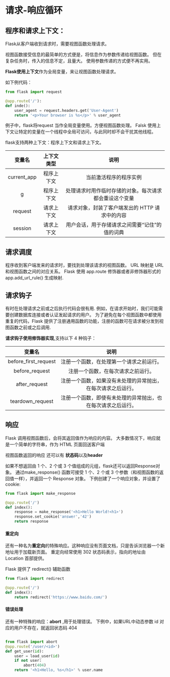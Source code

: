 # 请求-响应循环

## 程序和请求上下文：

Flask从客户端收到请求时，需要视图函数处理请求。

视图函数接受信息的最简单的方式便是，将信息作为参数传递给视图函数。
但在复杂任务时，传入的信息不定，且量大。
使用参数传递的方式便不再实用。

**Flask使用上下文**作为全局变量，来让视图函数处理请求。

如下例代码：
```python
from flask import request

@app.route('/'):
def inde():
    user_agent = request.headers.get('User-Agent')
    return '<p>Your browser is %s</p>' % user_agent
```
例子中，flask将request 当作全局变量使用。方便视图函数处理。
Falsk 使用上下文让特定的变量在一个线程中全局可访问，与此同时却不会干扰其他线程。

flask支持两种上下文：程序上下文和请求上下文。

|     变量名 |上下文类型|   说明  |
|   :----:  |:----:  | :----:|
|current_app|程序上下文|当前激活程序的程序实例|
|       g   |程序上下文|处理请求时用作临时存储的对象。每次请求都会重设这个变量|
|   request |请求上下文|请求对象，封装了客户端发出的 HTTP 请求中的内容|
|   session |请求上下文|用户会话，用于存储请求之间需要“记住”的值的词典|


## 请求调度
程序收到客户端发来的请求时，要找到处理该请求的视图函数。
URL 映射是 URL 和视图函数之间的对应关系。
Flask 使用 app.route 修饰器或者非修饰器形式的 app.add_url_rule() 生成映射.

## 请求钩子
有时在处理请求之前或之后执行代码会很有用.
例如，在请求开始时，我们可能需要创建数据库连接或者认证发起请求的用户。
为了避免在每个视图函数中都使用重复的代码，Flask 提供了注册通用函数的功能，注册的函数可在请求被分发到视图函数之前或之后调用.

**请求钩子使用修饰器实现**,支持以下 4 种钩子：

|变量名                  |说明|
|:----:|:----:|
|before_first_request   |注册一个函数，在处理第一个请求之前运行。|
|before_request         |注册一个函数，在每次请求之前运行。
|after_request          |注册一个函数，如果没有未处理的异常抛出，在每次请求之后运行。
|teardown_request       |注册一个函数，即使有未处理的异常抛出，也在每次请求之后运行。


## 响应

Flask 调用视图函数后，会将其返回值作为响应的内容。
大多数情况下，响应就是一个简单的字符串，作为 HTML 页面回送客户端

视图函数返回的响应 还可以有 **状态码**以及**header**

如果不想返回由 1 个、2 个或 3 个值组成的元组，flask还可以返回Response对象。
通过make_response() 函数可接受 1 个、2 个或 3 个参数（和视图函数的返回值一样），并返回一个 Response 对象。
下例创建了一个响应对象，并设置了cookie:
```python
from flask import make_response

@app.route('/')
def index():
    response = make_response('<h1>Hello World!<h1>')
    response.set_cookie('answer','42')
    return response
```

#### 重定向 
还有一种名为**重定向**的特殊响应。这种响应没有页面文档，只是告诉浏览器一个新地址用于加载新页面。
重定向经常使用 302 状态码表示，指向的地址由 Location 首部提供。

Flask 提供了 redirect() 辅助函数
```python
from flask import redirect

@app.route('/')
def index():
    return redirect('https://www.baidu.com/')
```

#### 错误处理
还有一种特殊的响应：**abort** ,用于处理错误。
下例中，如果URL中动态参数 id 对应的用户不存在，就返回状态码 404
```python

from flask import abort
@app.route('/user/<id>')
def get_user(id):
    user = load_user(id)
    if not user:
        abort(404)
    return '<h1>Hello, %s</h1>' % user.name
```

